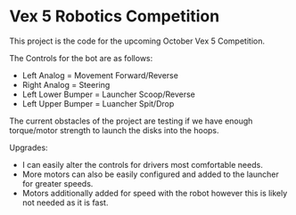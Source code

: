 # Vex 5 Robotics Competition

  This project is the code for the upcoming October Vex 5 Competition.
  
  The Controls for the bot are as follows:
 
 - Left Analog = Movement Forward/Reverse
 - Right Analog = Steering
 - Left Lower Bumper = Launcher Scoop/Reverse
 - Left Upper Bumper = Luancher Spit/Drop
 
 The current obstacles of the project are testing if we have enough torque/motor strength to launch the disks into the hoops.
 
 Upgrades:
- I can easily alter the controls for drivers most comfortable needs.
- More motors can also be easily configured and added to the launcher for greater speeds.
- Motors additionally added for speed with the robot however this is likely not needed as it is fast.
 
 
